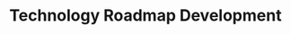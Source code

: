 ---
layout: sub-service
order: 7
title: "Technology Roadmap Development"
parent: "New Business Support"
description: "SLKone's Technology Roadmap Development services strategically plan your technology investments to align with your business objectives and drive innovation."
intro: "[Introductory text from Siteplanning-SLKone.md aligned with Technology Roadmap Development.]"
approach: "We work closely with your IT and business teams to assess your current technology landscape. Through thorough analysis and strategic prioritization, we develop a comprehensive technology roadmap that outlines key initiatives, timelines, and resource allocations to achieve your long-term goals."
intro: "SLKone's Technology Roadmap Development services provide a strategic plan for technology investments that align with business objectives and drive innovation."
focus_areas:
  - title: "Current Technology Assessment"
    content: "Evaluate your existing technology infrastructure to identify strengths and areas for improvement."
    icon: "fa-magnifying-glass-chart"
  - title: "Strategic Prioritization"
    content: "Prioritize technology initiatives based on business impact and alignment with strategic objectives."
    icon: "fa-layer-group"
  - title: "Roadmap Development"
    content: "Create a detailed technology roadmap that outlines the steps needed to achieve your technological goals."
    icon: "fa-map"
  - title: "Integration Planning"
    content: "Plan the integration of new technologies with existing systems to ensure seamless operations."
    icon: "fa-puzzle-piece"
  - title: "Resource Allocation"
    content: "Determine the necessary resources, including budget and personnel, to execute the technology roadmap effectively."
    icon: "fa-hand-holding-dollar"
why_choose:
  - "Strategic Alignment of Technology and Business Goals"
  - "Comprehensive Technology Assessments"
  - "Expertise in Roadmap Planning and Execution"
  - "Customized Roadmaps Tailored to Your Needs"
  - "Proven Track Record in Technology Strategy"
cta: "Contact us to develop a strategic Technology Roadmap that supports your business growth and technological advancement."
icon: "fa-map"
color: "coral"
image: "/assets/images/backgrounds/technology-roadmap-development.webp"
permalink: /services/digital-strategy-and-technology/technology-roadmap-development
redirect_to: /services/digital-strategy-and-technology#technology-roadmap-development
---